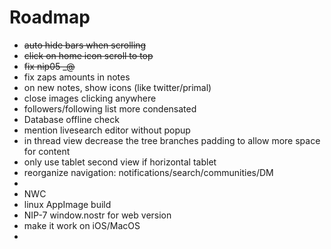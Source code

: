 # Roadmap

- ~~auto hide bars when scrolling~~
- ~~click on home icon scroll to top~~
- ~~fix nip05 _@<domain>~~
- fix zaps amounts in notes
- on new notes, show icons (like twitter/primal)
- close images clicking anywhere
- followers/following list more condensated
- Database offline check
- mention livesearch editor without popup
- in thread view decrease the tree branches padding to allow more space for content
- only use tablet second view if horizontal tablet
- reorganize navigation: notifications/search/communities/DM
- 
- NWC
- linux AppImage build
- NIP-7 window.nostr for web version
- make it work on iOS/MacOS
- 
